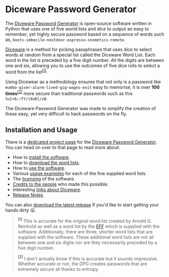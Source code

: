# Diceware Password Generator
The [Diceware Password Generator][dpg] is open-source software written in Python that uses one of five world lists and _dice_ to output an easy to remember, yet highly secure password based on a sequence of words such as, `boots-imbecile-nextdoor-espresso-cosmetics-remote`.

[Diceware][diceware] is a method for picking passphrases that uses dice to select words at random from a special list called the Diceware Word List. Each word in the list is preceded by a five digit number. All the digits are between one and six, allowing you to use the outcomes of five dice rolls to select a word from the list<sup>[[1]](#fn1)</sup>.

Using Dicewear as a methodology ensures that not only is a password like `mumbo-giver-alarm-lived-gig-wages-exit` easy to memorise, it is over **100 times**<sup>[[2]](#fn2)</sup> more secure than traditional passwords such as this `%u}+6:~TY/(8uR[/vB`.

The Diceware Password Generator was made to simplify the creation of these easy, yet very difficult to hack passwords on the fly.

## Installation and Usage
There is a [dedicated project page][dpg] for the [Diceware Password Generator][dpg]. You can head on over to that page to read more about:

- How to [install the software][install].
- How to [download the word lists][wordlist].
- How to [use the software][use].
- Various [usage examples][examples] for each of the five supplied word lists.
- The [licensing][licensing] of the software.
- [Credits to the people][credits] who made this possible.
- Interesting [links about Diceware][links].
- [Release Notes][release].

You can also [download the latest release][download] if you'd like to start getting your hands dirty :stuck_out_tongue_winking_eye:.

> <a name="fn1"><sup>[1]</sup></a> This is accurate for the original word list created by Arnold G. Reinhold as well as a word list by the [EFF][eff] which is supplied with the software. Additionally, there are three, shorter word lists that are supplied with the software. These additional word lists are not all between one and six digits nor are they necessarily preceded by a five digit number.

> <a name="fn2"><sup>[2]</sup></a> I don't actually know if this is accurate but it sounds impressive. Whether accurate or not, the DPG creates passwords that are extremely secure all thanks to entropy.

[diceware]: http://www.diceware.com/
[eff]: http://www.eff.org
[dpg]: https://hartman.me/projects/diceware-password-generator.html
[download]: https://github.com/justinhartman/diceware-password-generator/releases
[install]: https://hartman.me/projects/diceware-password-generator.html#installation
[wordlist]: https://hartman.me/projects/diceware-password-generator.html#clone-repo-and-download-the-word-lists
[use]: https://hartman.me/projects/diceware-password-generator.html#usage
[examples]: https://hartman.me/projects/diceware-password-generator.html#usage-examples
[licensing]: https://hartman.me/projects/diceware-password-generator.html#license
[credits]: https://hartman.me/projects/diceware-password-generator.html#credits
[links]: https://hartman.me/projects/diceware-password-generator.html#links
[release]: https://hartman.me/projects/diceware-password-generator-release-notes.html
